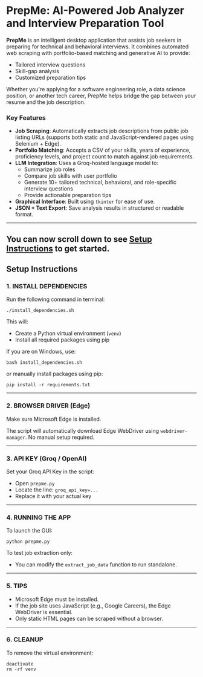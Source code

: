 # PrepMe: AI-Powered Job Analyzer and Interview Preparation Tool

**PrepMe** is an intelligent desktop application that assists job seekers in preparing for technical and behavioral interviews. It combines automated web scraping with portfolio-based matching and generative AI to provide:

- Tailored interview questions
- Skill-gap analysis
- Customized preparation tips

Whether you're applying for a software engineering role, a data science position, or another tech career, PrepMe helps bridge the gap between your resume and the job description.

### Key Features

- **Job Scraping**: Automatically extracts job descriptions from public job listing URLs (supports both static and JavaScript-rendered pages using Selenium + Edge).
- **Portfolio Matching**: Accepts a CSV of your skills, years of experience, proficiency levels, and project count to match against job requirements.
- **LLM Integration**: Uses a Groq-hosted language model to:
  - Summarize job roles
  - Compare job skills with user portfolio
  - Generate 10+ tailored technical, behavioral, and role-specific interview questions
  - Provide actionable preparation tips
- **Graphical Interface**: Built using `tkinter` for ease of use.
- **JSON + Text Export**: Save analysis results in structured or readable format.

---

You can now scroll down to see [Setup Instructions](#setup-instructions) to get started.
---

## Setup Instructions

### 1. INSTALL DEPENDENCIES

Run the following command in terminal:
```
./install_dependencies.sh
```

This will:
- Create a Python virtual environment (`venv`)
- Install all required packages using pip

If you are on Windows, use:
```
bash install_dependencies.sh
```
or manually install packages using pip:
```
pip install -r requirements.txt
```

---

### 2. BROWSER DRIVER (Edge)

Make sure Microsoft Edge is installed.

The script will automatically download Edge WebDriver using `webdriver-manager`.
No manual setup required.

---

### 3. API KEY (Groq / OpenAI)

Set your Groq API Key in the script:
- Open `prepme.py`
- Locate the line: `groq_api_key=...`
- Replace it with your actual key

---

### 4. RUNNING THE APP

To launch the GUI:
```
python prepme.py
```

To test job extraction only:
- You can modify the `extract_job_data` function to run standalone.

---

### 5. TIPS

- Microsoft Edge must be installed.
- If the job site uses JavaScript (e.g., Google Careers), the Edge WebDriver is essential.
- Only static HTML pages can be scraped without a browser.

---

### 6. CLEANUP

To remove the virtual environment:
```
deactivate
rm -rf venv
```
